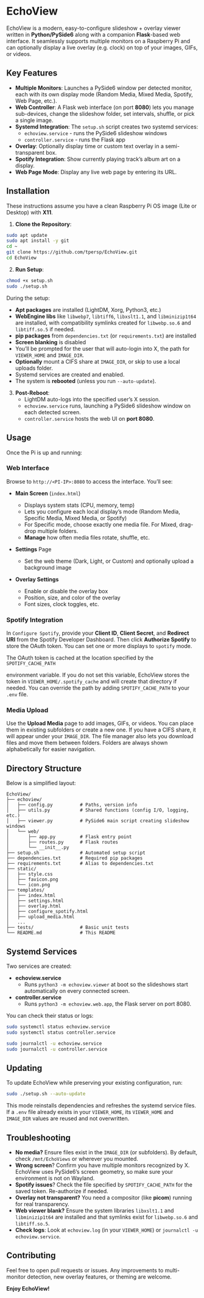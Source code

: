 # EchoView

EchoView is a modern, easy-to-configure slideshow + overlay viewer written in **Python/PySide6** along with a companion **Flask**-based web interface. It seamlessly supports multiple monitors on a Raspberry Pi and can optionally display a live overlay (e.g. clock) on top of your images, GIFs, or videos.

## Key Features

- **Multiple Monitors**: Launches a PySide6 window per detected monitor, each with its own display mode (Random Media, Mixed Media, Spotify, Web Page, etc.).
- **Web Controller**: A Flask web interface (on port **8080**) lets you manage sub-devices, change the slideshow folder, set intervals, shuffle, or pick a single image.
- **Systemd Integration**: The `setup.sh` script creates two systemd services:
  - `echoview.service` - runs the PySide6 slideshow windows
  - `controller.service` - runs the Flask app
- **Overlay**: Optionally display time or custom text overlay in a semi-transparent box.
- **Spotify Integration**: Show currently playing track’s album art on a display.
- **Web Page Mode**: Display any live web page by entering its URL.

## Installation

These instructions assume you have a clean Raspberry Pi OS image (Lite or Desktop) with **X11**.

1. **Clone the Repository**:

```bash
sudo apt update
sudo apt install -y git
cd ~
git clone https://github.com/tpersp/EchoView.git
cd EchoView
```

2. **Run Setup**:

```bash
chmod +x setup.sh
sudo ./setup.sh
```

During the setup:

- **Apt packages** are installed (LightDM, Xorg, Python3, etc.)
- **WebEngine libs** like `libwebp7`, `libtiff6`, `libxslt1.1`, and `libminizip1t64` are installed,
  with compatibility symlinks created for `libwebp.so.6` and `libtiff.so.5` if needed.
- **pip packages** from `dependencies.txt` (or `requirements.txt`) are installed
- **Screen blanking** is disabled
- You’ll be prompted for the user that will auto-login into X, the path for `VIEWER_HOME` and `IMAGE_DIR`.
- **Optionally** mount a CIFS share at `IMAGE_DIR`, or skip to use a local uploads folder.
- Systemd services are created and enabled.
- The system is **rebooted** (unless you run `--auto-update`).

3. **Post-Reboot**:
   - LightDM auto-logs into the specified user’s X session.
   - `echoview.service` runs, launching a PySide6 slideshow window on each detected screen.
   - `controller.service` hosts the web UI on **port 8080**.

## Usage

Once the Pi is up and running:

### Web Interface

Browse to `http://<PI-IP>:8080` to access the interface. You’ll see:

- **Main Screen** (`index.html`)
  - Displays system stats (CPU, memory, temp)
  - Lets you configure each local display’s mode (Random Media, Specific Media, Mixed Media, or Spotify)
  - For Specific mode, choose exactly one media file. For Mixed, drag-drop multiple folders.
  - **Manage** how often media files rotate, shuffle, etc.

- **Settings** Page
  - Set the web theme (Dark, Light, or Custom) and optionally upload a background image

- **Overlay Settings**
  - Enable or disable the overlay box
  - Position, size, and color of the overlay
  - Font sizes, clock toggles, etc.

### Spotify Integration

In `Configure Spotify`, provide your **Client ID**, **Client Secret**, and **Redirect URI** from the Spotify Developer Dashboard. Then click **Authorize Spotify** to store the OAuth token. You can set one or more displays to `spotify` mode.

The OAuth token is cached at the location specified by the `SPOTIFY_CACHE_PATH`

environment variable. If you do not set this variable, EchoView stores the
token in `VIEWER_HOME/.spotify_cache` and will create that directory if needed.
You can override the path by adding `SPOTIFY_CACHE_PATH` to your `.env` file.

### Media Upload

Use the **Upload Media** page to add images, GIFs, or videos. You can place them in existing subfolders or create a new one. If you have a CIFS share, it will appear under your `IMAGE_DIR`.
The file manager also lets you download files and move them between folders. Folders are always shown alphabetically for easier navigation.


## Directory Structure

Below is a simplified layout:

```
EchoView/
├── echoview/
│   ├── config.py          # Paths, version info
│   ├── utils.py           # Shared functions (config I/O, logging, etc.)
│   ├── viewer.py          # PySide6 main script creating slideshow windows
│   └── web/
│       ├── app.py         # Flask entry point
│       ├── routes.py      # Flask routes
│       └── __init__.py
├── setup.sh               # Automated setup script
├── dependencies.txt       # Required pip packages
├── requirements.txt       # Alias to dependencies.txt
├── static/
│   ├── style.css
│   ├── favicon.png
│   └── icon.png
├── templates/
│   ├── index.html
│   ├── settings.html
│   ├── overlay.html
│   ├── configure_spotify.html
│   ├── upload_media.html
│   ...
├── tests/                 # Basic unit tests
└── README.md              # This README
```

## Systemd Services

Two services are created:

- **echoview.service**
  - Runs `python3 -m echoview.viewer` at boot so the slideshows start automatically on every connected screen.
- **controller.service**
  - Runs `python3 -m echoview.web.app`, the Flask server on port 8080.

You can check their status or logs:

```bash
sudo systemctl status echoview.service
sudo systemctl status controller.service

sudo journalctl -u echoview.service
sudo journalctl -u controller.service
```

## Updating

To update EchoView while preserving your existing configuration, run:

```bash
sudo ./setup.sh --auto-update
```

This mode reinstalls dependencies and refreshes the systemd service files.
If a `.env` file already exists in your `VIEWER_HOME`, its `VIEWER_HOME` and
`IMAGE_DIR` values are reused and not overwritten.

## Troubleshooting

- **No media?** Ensure files exist in the `IMAGE_DIR` (or subfolders). By default, check `/mnt/EchoViews` or wherever you mounted.
- **Wrong screen**? Confirm you have multiple monitors recognized by X. EchoView uses PySide6’s screen geometry, so make sure your environment is not on Wayland.
- **Spotify issues**? Check the file specified by `SPOTIFY_CACHE_PATH` for the saved token. Re-authorize if needed.
- **Overlay not transparent?** You need a compositor (like **picom**) running for real transparency.
- **Web viewer blank?** Ensure the system libraries `libxslt1.1` and `libminizip1t64`
  are installed and that symlinks exist for `libwebp.so.6` and `libtiff.so.5`.
- **Check logs**: Look at `echoview.log` (in your `VIEWER_HOME`) or `journalctl -u echoview.service`.

## Contributing

Feel free to open pull requests or issues. Any improvements to multi-monitor detection, new overlay features, or theming are welcome.

**Enjoy EchoView!**

